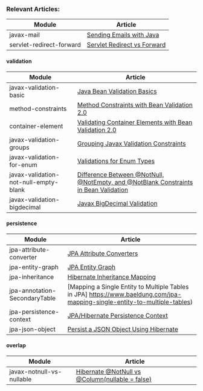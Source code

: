 ### Relevant Articles: 

Module | Article
--|--
javax-mail | [Sending Emails with Java](http://www.baeldung.com/java-email)
servlet-redirect-forward | [Servlet Redirect vs Forward](http://www.baeldung.com/servlet-redirect-forward)

#### validation

Module | Article
--|--
javax-validation-basic | [Java Bean Validation Basics](http://www.baeldung.com/javax-validation)
method-constraints | [Method Constraints with Bean Validation 2.0](http://www.baeldung.com/javax-validation-method-constraints)
container-element | [Validating Container Elements with Bean Validation 2.0](http://www.baeldung.com/bean-validation-container-elements)
javax-validation-groups | [Grouping Javax Validation Constraints](https://www.baeldung.com/javax-validation-groups)
javax-validation-for-enum | [Validations for Enum Types](https://www.baeldung.com/javax-validations-enums)
javax-validation-not-null-empty-blank | [Difference Between @NotNull, @NotEmpty, and @NotBlank Constraints in Bean Validation](https://www.baeldung.com/java-bean-validation-not-null-empty-blank)
javax-validation-bigdecimal | [Javax BigDecimal Validation](https://www.baeldung.com/javax-bigdecimal-validation)


#### persistence

Module | Article
--|--
jpa-attribute-converter | [JPA Attribute Converters](http://www.baeldung.com/jpa-attribute-converters)
jpa-entity-graph | [JPA Entity Graph](https://www.baeldung.com/jpa-entity-graph)
jpa-inheritance | [Hibernate Inheritance Mapping](https://www.baeldung.com/hibernate-inheritance)
jpa-annotation-SecondaryTable | [Mapping a Single Entity to Multiple Tables in JPA] https://www.baeldung.com/jpa-mapping-single-entity-to-multiple-tables)
jpa-persistence-context | [JPA/Hibernate Persistence Context](https://www.baeldung.com/jpa-hibernate-persistence-context)
jpa-json-object | [Persist a JSON Object Using Hibernate](https://www.baeldung.com/hibernate-persist-json-object)

#### overlap

Module | Article
--|--
javax-notnull-vs-nullable | [Hibernate @NotNull vs @Column(nullable = false)](https://www.baeldung.com/hibernate-notnull-vs-nullable)